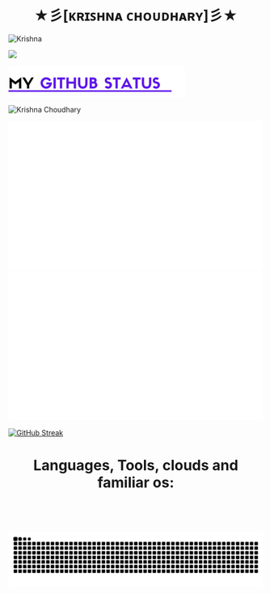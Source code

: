 <h1 align="center">
  <b>★彡[ᴋʀɪꜱʜɴᴀ ᴄʜᴏᴜᴅʜᴀʀʏ]彡★</b>
</h1>

<p align="left"> <img src="https://komarev.com/ghpvc/?username=krishnak2c&label=Profile%20views&color=E95420&style=flat-square" alt="Krishna" /> </p>

<p><a href="https://t.me/krishna2621"> <img src="https://img.shields.io/badge/Telegram-blue?style=for-the-badge&logo=telegram&logoColor=white" width="100""/></a></p>

<img align="center" src="./assets/git.png?raw=true"/>

<p><img align="center" src="https://github-profile-trophy.vercel.app/?username=krishnak2c&theme=dracula" alt="Krishna Choudhary" /></p>


<a href="https://github.com/krishnak2c/github-stats">
<img src="https://github.com/krishnak2c/github-stats/blob/master/generated/overview.svg#gh-dark-mode-only" />
<img src="https://github.com/krishnak2c/github-stats/blob/master/generated/languages.svg#gh-dark-mode-only" />

[![GitHub Streak](https://github-readme-streak-stats-lemon.vercel.app?user=krishnak2c&theme=blue-green)](https://git.io/streak-stats)

<h1 align="center">
  <b>Languages, Tools, clouds and familiar os:</b>
</h1>
  
<p align="center">
<img src="https://img.shields.io/badge/Python-white?style=for-the-badge&logo=python&logoColor=azure-blue" alt="">
<img src="https://img.shields.io/badge/MongoDB-4EA94B?style=for-the-badge&logo=mongodb&logoColor=white" alt="" srcset="">
<img src="https://img.shields.io/badge/Ubuntu-E95420?style=for-the-badge&logo=ubuntu&logoColor=white" alt="" srcset="">
<img src="https://img.shields.io/badge/Heroku-430098?style=for-the-badge&logo=heroku&logoColor=white" alt="" srcset="">
</p>
<p align="center">
<img src="https://img.shields.io/badge/GitHub_Actions-092E20?style=for-the-badge&logo=github-actions&logoColor=white" alt="" srcset="">
<img src="https://img.shields.io/badge/Termux-414141?style=for-the-badge&logo=tmux&logoColor=#1BB91F" alt="">
<img src="https://img.shields.io/badge/Oracle-E95420?style=for-the-badge&logo=oracle&logoColor=white" alt="">
</p>
  
<picture>
  <source media="(prefers-color-scheme: dark)" srcset="https://raw.githubusercontent.com/krishnak2c/krishnak2c/output/github-contribution-grid-snake-dark.svg">
  <source media="(prefers-color-scheme: light)" srcset="https://raw.githubusercontent.com/krishnak2c/krishnak2c/output/github-contribution-grid-snake.svg">
  <img alt="github contribution grid snake animation" src="https://raw.githubusercontent.com/krishnak2c/krishnak2c/output/github-contribution-grid-snake.svg">
</picture>
